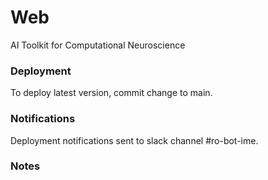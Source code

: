 # Web
AI Toolkit for Computational Neuroscience

### Deployment
To deploy latest version, commit change to main.

### Notifications
Deployment notifications sent to slack channel #ro-bot-ime.

### Notes